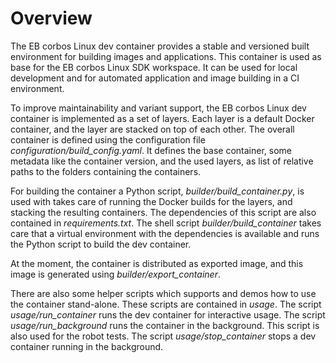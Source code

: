 # Overview

The EB corbos Linux dev container provides a stable and versioned built environment 
for building images and applications. This container is used as base for the 
EB corbos Linux SDK workspace. It can be used for local development and for automated
application and image building in a CI environment.

To improve maintainability and variant support, the EB corbos Linux dev container
is implemented as a set of layers. Each layer is a default Docker container, and
the layer are stacked on top of each other. The overall container is defined using
the configuration file _configuration/build_config.yaml_. It defines the base container,
some metadata like the container version, and the used layers, as list of relative paths
to the folders containing the containers.

For building the container a Python script, _builder/build_container.py_, is used with takes 
care of running the Docker builds for the layers, and stacking the resulting containers.
The dependencies of this script are also contained in _requirements.txt_.
The shell script _builder/build_container_ takes care that a virtual environment with the 
dependencies is available and runs the Python script to build the dev container.

At the moment, the container is distributed as exported image, and this image is generated
using _builder/export_container_.

There are also some helper scripts which supports and demos how to use the container stand-alone.
These scripts are contained in _usage_.
The script _usage/run_container_ runs the dev container for interactive usage.
The script _usage/run_background_ runs the container in the background.
This script is also used for the robot tests.
The script _usage/stop_container_ stops a dev container running in the background.
